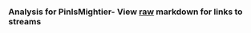 ### Analysis for PinIsMightier- View [raw](https://raw.githubusercontent.com/microprediction/chess/main/analysis/pinismightier/chess_bullet/locations.json) markdown for links to streams